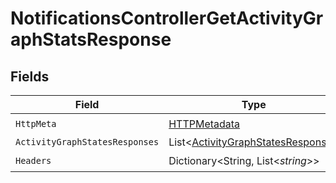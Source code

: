 # NotificationsControllerGetActivityGraphStatsResponse


## Fields

| Field                                                                                       | Type                                                                                        | Required                                                                                    | Description                                                                                 |
| ------------------------------------------------------------------------------------------- | ------------------------------------------------------------------------------------------- | ------------------------------------------------------------------------------------------- | ------------------------------------------------------------------------------------------- |
| `HttpMeta`                                                                                  | [HTTPMetadata](../../Models/Components/HTTPMetadata.md)                                     | :heavy_check_mark:                                                                          | N/A                                                                                         |
| `ActivityGraphStatesResponses`                                                              | List<[ActivityGraphStatesResponse](../../Models/Components/ActivityGraphStatesResponse.md)> | :heavy_minus_sign:                                                                          | OK                                                                                          |
| `Headers`                                                                                   | Dictionary<String, List<*string*>>                                                          | :heavy_check_mark:                                                                          | N/A                                                                                         |